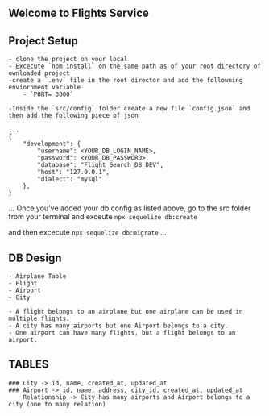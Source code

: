 ## Welcome to Flights Service

## Project Setup
    - clone the project on your local
    - Excecute `npm install` on the same path as of your root directory of ownloaded project
    -create a `.env` file in the root director and add the followning enviornment variable
        - `PORT= 3000` 
    
    -Inside the `src/config` folder create a new file `config.json` and then add the following piece of json

    ...
    {
        "development": {
            "username": <YOUR_DB_LOGIN_NAME>,
            "password": <YOUR_DB_PASSWORD>, 
            "database": "Flight_Search_DB_DEV",
            "host": "127.0.0.1",
            "dialect": "mysql"
        },
    }

...
Once you've added your db config as listed above, go to the src folder from your terminal and exceute `npx sequelize db:create`

and then excecute
`npx sequelize db:migrate`
...

## DB Design
    - Airplane Table
    - Flight
    - Airport
    - City

    - A flight belongs to an airplane but one airplane can be used in multiple flights.
    - A city has many airports but one Airport belongs to a city.
    - One airport can have many flights, but a flight belongs to an airport.

## TABLES

    ### City -> id, name, created_at, updated_at
    ### Airport -> id, name, address, city_id, created_at, updated_at
        Relationship -> City has many airports and Airport belongs to a city (one to many relation)

